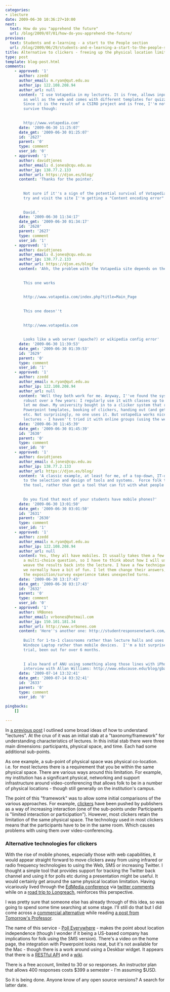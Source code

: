 ```yaml
---
categories:
- ilecture
date: 2009-06-30 10:36:27+10:00
next:
  text: How do you "apprehend the future"
  url: /blog/2009/07/01/how-do-you-apprehend-the-future/
previous:
  text: Students and e-learning - a start to the People section
  url: /blog/2009/06/29/students-and-e-learning-a-start-to-the-people-section/
title: Alternative to clickers - freeing up the physical location limitation
type: post
template: blog-post.html
comments:
    - approved: '1'
      author: zzedd
      author_email: m.ryan@qut.edu.au
      author_ip: 122.108.208.94
      author_url: null
      content: 'I use Votapedia in my lectures. It is free, allows input from mobiles
        as well as the web and comes with different templates for quizzes and surveys.
        Since it is the result of a CSIRO project and is free, I''m not sure how it will
        survive though:
    
    
        http://www.votapedia.com'
      date: '2009-06-30 11:25:07'
      date_gmt: '2009-06-30 01:25:07'
      id: '2627'
      parent: '0'
      type: comment
      user_id: '0'
    - approved: '1'
      author: davidtjones
      author_email: d.jones@cqu.edu.au
      author_ip: 138.77.2.133
      author_url: https://djon.es/blog/
      content: 'Thanks for the pointer.
    
    
        Not sure if it''s a sign of the potential survival of Votapedia, but if I currently
        try and visit the site I''m getting a "Content encoding error".
    
    
        David.'
      date: '2009-06-30 11:34:17'
      date_gmt: '2009-06-30 01:34:17'
      id: '2628'
      parent: '2627'
      type: comment
      user_id: '1'
    - approved: '1'
      author: davidtjones
      author_email: d.jones@cqu.edu.au
      author_ip: 138.77.2.133
      author_url: https://djon.es/blog/
      content: 'Ahh, the problem with the Votapedia site depends on the URL
    
    
        This one works
    
    
        http://www.votapedia.com/index.php?title=Main_Page
    
    
        This one doesn''t
    
    
        http://www.votapedia.com
    
    
        Looks like a web server (apache?) or wikipedia config error'
      date: '2009-06-30 11:39:53'
      date_gmt: '2009-06-30 01:39:53'
      id: '2629'
      parent: '0'
      type: comment
      user_id: '1'
    - approved: '1'
      author: zzedd
      author_email: m.ryan@qut.edu.au
      author_ip: 122.108.208.94
      author_url: null
      content: 'Well they both work for me. Anyway, I''ve found the system to be pretty
        robust over a few years: I regularly use it with classes up to 400 and it hasn''t
        let me down. My university bought in to a clicker system that requires special
        Powerpoint templates, booking of clickers, handing out (and geting back) clickers,
        etc. Not surprisingly, no one uses it. But votapedia works nicely with face-to-face
        lectures - I haven''t tried it with online groups (using the web interface) yet.'
      date: '2009-06-30 11:45:39'
      date_gmt: '2009-06-30 01:45:39'
      id: '2630'
      parent: '0'
      type: comment
      user_id: '0'
    - approved: '1'
      author: davidtjones
      author_email: d.jones@cqu.edu.au
      author_ip: 138.77.2.133
      author_url: https://djon.es/blog/
      content: 'A classic example, at least for me, of a top-down, IT-driven approach
        to the selection and design of tools and systems.  Force folk to change to fit
        the tool, rather than get a tool that can fit with what people already do.
    
    
        Do you find that most of your students have mobile phones?'
      date: '2009-06-30 13:01:50'
      date_gmt: '2009-06-30 03:01:50'
      id: '2631'
      parent: '2630'
      type: comment
      user_id: '1'
    - approved: '1'
      author: zzedd
      author_email: m.ryan@qut.edu.au
      author_ip: 122.108.208.94
      author_url: null
      content: Yes, they all have mobiles. It usually takes them a few minutes to answer
        a multi-choice question, so I have to think about how I will use this time ...  and
        weave the results back into the lecture. I have a few techniques to do this and
        we normally have a bit of fun. I let them change their answers, so that sometimes
        the exposition/survey experience takes unexpected turns.
      date: '2009-06-30 13:17:43'
      date_gmt: '2009-06-30 03:17:43'
      id: '2632'
      parent: '0'
      type: comment
      user_id: '0'
    - approved: '1'
      author: VRBones
      author_email: vrbones@hotmail.com
      author_ip: 150.101.181.34
      author_url: http://www.vrbones.com
      content: 'Here''s another one: http://studentresponsenetwork.com/
    
        Built for 1-to-1 classrooms rather than lecture halls and uses a network through
        Windoze Laptop rather than mobile devices.  I''m a bit surprised it''s still in
        trial, been out for over 6 months.
    
    
        I also heard of ANU using something along those lines with iPhones in this educause
        interview with Allan Williams: http://www.educause.edu/blog/gbayne/E08PodcastAnInterviewwithAllan/173636'
      date: '2009-07-14 13:32:41'
      date_gmt: '2009-07-14 03:32:41'
      id: '2633'
      parent: '0'
      type: comment
      user_id: '0'
    
pingbacks:
    []
    
---
```

In [a previous post](/blog/2009/06/09/you-only-get-this-type-of-education-in-class-mythic-attributes-of-the-lecture/) I outlined some broad ideas of how to understand "lectures". At the crux of it was an initial stab at a "taxonomy/framework" for understanding characteristics of lectures. In this initial stab there were three main dimensions: participants, physical space, and time. Each had some additional sub-points.

As one example, a sub-point of physical space was physical co-location. i.e. for most lectures there is a requirement that you be within the same physical space. There are various ways around this limitation. For example, my institution has a significant physical, networking and support infrastructure around video-conferencing that allows folk to be in a number of physical locations - though still generally on the institution's campus.

The point of this "framework" was to allow some initial comparisons of the various approaches. For example, [clickers](http://www.educause.edu/ELI/7ThingsYouShouldKnowAboutClick/156805) have been pushed by publishers as a way of increasing interaction (one of the sub-points under Participants is "limited interaction or participation"). However, most clickers retain the limitation of the same physical space. The technology used in most clickers means that the participants have to be in the same room. Which causes problems with using them over video-conferencing.

### Alternative technologies for clickers

With the rise of mobile phones, especially those with web capabilities, it would appear straight forward to move clickers away from using infrared or radio frequency technologies to using the Web, SMS or increasing Twitter. I thought a simple tool that provides support for tracking the Twitter back channel and using it for polls etc during a presentation might be useful. It would certainly get around the same physical location limitation. Having vicariously lived through the [EdMedia conference](http://www.aace.org/conf/edmedia/) via [twitter comments](http://twitter.com/edmedia) while on a [road trip to Longreach](http://www.flickr.com/photos/david_jones/tags/longreach/), reinforces this perspective.

I was pretty sure that someone else has already through of this idea, so was going to spend some time searching at some stage. I'll still do that but I did come across a [commercial alternative](http://www.polleverywhere.com/) while reading [a post from Tomorrow's Professor](http://amps-tools.mit.edu/tomprofblog/archives/2009/06/958_do_students.html).

The name of this service - [Poll Everywhere](http://www.polleverywhere.com/) - makes the point about location independence (though I wonder if it being a US-based company has implications for folk using the SMS version). There's a video on the home page, the integration with Powerpoint looks neat, but it's not available for the Mac - though there is a work around using a Deskbar widget. It appears that there is a [RESTful API](http://www.polleverywhere.com/api) and a [wiki](http://api.polleverywhere.com/index.php?title=Main_Page).

There is a free account, limited to 30 or so responses. An instructor plan that allows 400 responses costs $399 a semester - I'm assuming $USD.

So it is being done. Anyone know of any open source versions? A search for latter date.